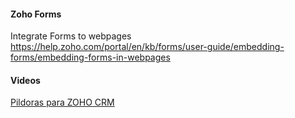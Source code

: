
#### Zoho Forms

Integrate Forms to webpages
https://help.zoho.com/portal/en/kb/forms/user-guide/embedding-forms/embedding-forms-in-webpages

#### Videos
[ Pildoras para ZOHO CRM ](https://youtu.be/YL1x841p4jI)
